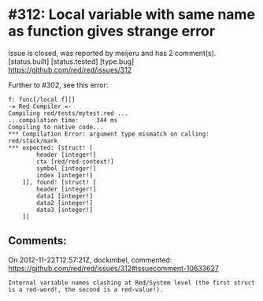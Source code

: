 
#312: Local variable with same name as function gives strange error
================================================================================
Issue is closed, was reported by meijeru and has 2 comment(s).
[status.built] [status.tested] [type.bug]
<https://github.com/red/red/issues/312>

Further to #302, see this error:

```
f: func[/local f][]
-= Red Compiler =-
Compiling red/tests/mytest.red ...
...compilation time:     344 ms
Compiling to native code...
*** Compilation Error: argument type mismatch on calling: red/stack/mark
*** expected: [struct! [
        header [integer!]
        ctx [red/red-context!]
        symbol [integer!]
        index [integer!]
    ]], found: [struct! [
        header [integer!]
        data1 [integer!]
        data2 [integer!]
        data3 [integer!]
    ]]
```



Comments:
--------------------------------------------------------------------------------

On 2012-11-22T12:57:21Z, dockimbel, commented:
<https://github.com/red/red/issues/312#issuecomment-10633627>

    Internal variable names clashing at Red/System level (the first struct is a red-word!, the second is a red-value!).


